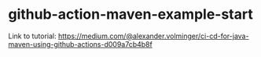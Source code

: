 # github-action-maven-example-start

Link to tutorial: https://medium.com/@alexander.volminger/ci-cd-for-java-maven-using-github-actions-d009a7cb4b8f
